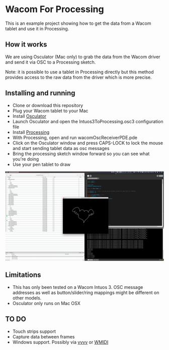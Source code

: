 # Wacom For Processing

This is an example project showing how to get the data from a Wacom tablet and use it in Processing.

## How it works

We are using Osculator (Mac only) to grab the data from the Wacom driver and send it via OSC to a Processing sketch.

Note: it is possible to use a tablet in Processing directly but this method provides access to the raw data from the driver which is more precise.

## Installing and running

- Clone or download this repository
- Plug your Wacom tablet to your Mac
- Install [Osculator](https://osculator.net/)
- Launch Osculator and open the Intuos3ToProcessing.osc3 configuration file
- Install [Processing](http://processing.org/)
- With Processing, open and run wacomOscReceiverPDE.pde
- Click on the Osculator window and press CAPS-LOCK to lock the mouse and start sending tablet data as osc messages
- Bring the processing sketch window forward so you can see what you're doing
- Use your pen tablet to draw

![Osculator main window with Intuos3ToProcessing.osc3 loaded](/images/osculatorProcessing.png)

## Limitations

- This has only been tested on a Wacom Intuos 3. OSC message addresses as well as button/slider/ring mappings might be different on other models.
- Osculator only runs on Mac OSX

## TO DO

- Touch strips support
- Capture data between frames
- Windows support. Possibly via [vvvv](https://betadocs.vvvv.org/topics/io/hardware/graphics-tablets.html) or [WMIDI](http://www.nicolasfournel.com/?page_id=73)